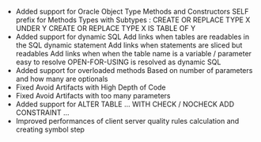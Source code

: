 - Added support for Oracle Object Type
	Methods and Constructors
	SELF prefix for Methods
	Types with Subtypes : CREATE OR REPLACE TYPE X UNDER Y
	CREATE OR REPLACE TYPE X IS TABLE OF Y
- Added support for dynamic SQL
	Add links when tables are readables in the SQL dynamic statement
	Add links when statements are sliced but readables
	Add links when when the table name is a variable / parameter easy to resolve
	OPEN-FOR-USING is resolved as dynamic SQL
- Added support for overloaded methods
	Based on number of parameters and how many are optionals
- Fixed Avoid Artifacts with High Depth of Code
- Fixed Avoid Artifacts with too many parameters
- Added support for ALTER TABLE ... WITH CHECK / NOCHECK ADD CONSTRAINT ... 
- Improved performances of client server quality rules calculation and creating symbol step